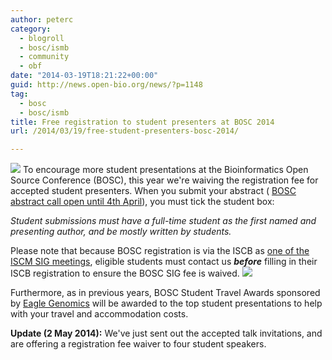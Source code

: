 ```yaml
---
author: peterc
category:
  - blogroll
  - bosc/ismb
  - community
  - obf
date: "2014-03-19T18:21:22+00:00"
guid: http://news.open-bio.org/news/?p=1148
tag:
  - bosc
  - bosc/ismb
title: Free registration to student presenters at BOSC 2014
url: /2014/03/19/free-student-presenters-bosc-2014/

---
```

[![](/w/images/b/b0/Pear.png)](/wiki/BOSC_2014) To encourage more student presentations at the Bioinformatics Open Source Conference (BOSC), this year we're waiving the registration fee for accepted student presenters. When you submit your abstract ( [BOSC abstract call open until 4th April](http://news.open-bio.org/news/2014/03/bosc-2014-call-for-abstracts/)), you must tick the student box:

_Student submissions must have a full-time student as the first named and presenting author, and be mostly written by students._

Please note that because BOSC registration is via the ISCB as [one of the ISCM SIG meetings](https://www.iscb.org/ismb2014-program/ismb2014-sigs-satellite-meetings#bosc), eligible students must contact us **_before_** filling in their ISCB registration to ensure the BOSC SIG fee is waived. [![](/w/images/thumb/5/5f/Eagle_logo_2013.jpg/120px-Eagle_logo_2013.jpg)](http://www.eaglegenomics.com/)

Furthermore, as in previous years, BOSC Student Travel Awards sponsored by [Eagle Genomics](http://www.eaglegenomics.com/) will be awarded to the top student presentations to help with your travel and accommodation costs.

**Update (2 May 2014):** We've just sent out the accepted talk invitations, and are offering a registration fee waiver to four student speakers.
